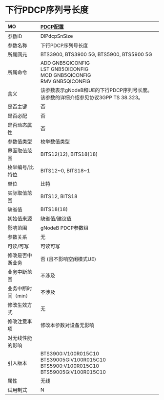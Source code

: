 # 下行PDCP序列号长度<table><thread><tr><th align = "left">MO</th><th align = "left"><a href = "index.html#下行PDCP序列号长度-6">PDCP配置</a></td></tr></thread><tbody><tr><td>参数ID</td><td>DlPdcpSnSize</td></tr><tr><td>参数名称</td><td>下行PDCP序列号长度</td></tr><tr><td>所属网元</td><td>BTS3900, BTS3900 5G, BTS5900, BTS5900 5G</td></tr><tr><td>所属命令</td><td>ADD GNB5QICONFIG<br>LST GNB5OICONFIG<br>MOD GNB5QICONFIG<br>RMV GNB5QICONFIG</td></tr><tr><td>含义</td><td>该参数表示gNodeB和UE的下行PDCP序列号长度。该参数的详细介绍参见协议3GPP TS 38.323。</td></tr><tr><td>是否主键</td><td>否</td></tr><tr><td>是否必配</td><td>否</td></tr><tr><td>是否动态属性</td><td>否</td></tr><tr><td>参数值类型</td><td>枚举数值类型</td></tr><tr><td>界面取值范围</td><td>BITS12(12), BITS18(18)</td></tr><tr><td>枚举编号/比特位</td><td>BITS12~0, BITS18~1</td></tr><tr><td>单位</td><td>比特</td></tr><tr><td>实际取值范围</td><td>BITS12, BITS18</td></tr><tr><td>缺省值</td><td>BITS18(18)</td></tr><tr><td>初始值来源</td><td>缺省值/建议值</td></tr><tr><td>影响范围</td><td>gNodeB PDCP参数组</td></tr><tr><td>参数关系</td><td>无</td></tr><tr><td>可读/可写</td><td>可读可写</td></tr><tr><td>修改是否中断业务</td><td>否 (且不影响空闲模式UE)</td></tr><tr><td>业务中断范围</td><td>不涉及</td></tr><tr><td>业务中断时间（min）</td><td>不涉及</td></tr><tr><td>修改生效方式</td><td>无</td></tr><tr><td>修改注意事项</td><td>修改本参数对设备无影响</td></tr><tr><td>对无线性能的影响</td><td></td></tr><tr><td>引入版本</td><td>BTS3900:V100R015C10<br>BTS39005G:V100R015C10<br>BTS5900:V100R015C10<br>BTS59005G:V100R015C10</td></tr><tr><td>属性</td><td>无线</td></tr><tr><td>试用制式</td><td>N</td></tr></tbody></table>
